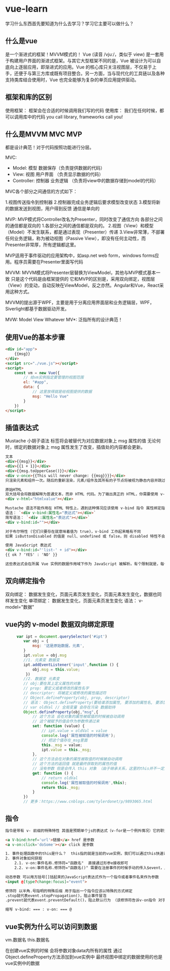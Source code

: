 # vue-learn
学习什么东西首先要知道为什么去学习？学习它主要可以做什么？

## 什么是vue 
是一个渐进式的框架！MVVM模式的！
Vue (读音 /vjuː/，类似于 view) 是一套用于构建用户界面的渐进式框架。与其它大型框架不同的是，Vue 被设计为可以自底向上逐层应用，即渐进式的应用。Vue 的核心库只关注视图层，不仅易于上手，还便于与第三方库或既有项目整合。另一方面，当与现代化的工具链以及各种支持类库结合使用时，Vue 也完全能够为复杂的单页应用提供驱动。

## 框架和库的区别
使用框架： 框架会在合适的时候调用我们写的代码
使用库： 我们在任何时候，都可以调用库中的代码
you call library, frameworks call you!

## 什么是MVVM MVC MVP
都是设计典范！对于代码按照功能进行分层。

MVC:
* Model: 模型 数据保存（负责提供数据的代码）
* View: 视图 用户界面 （负责显示数据的代码）
* Controller: 控制器 业务逻辑 （负责将view中的数据存储到model的代码）

MVC各个部分之间通信的方式如下：

1.视图传送指令到控制器
2.控制器完成业务逻辑后要求模型改变状态
3.模型将新的数据发送到视图，用户得到反馈 通信是单向的

MVP:
MVP模式将Controller改名为Presenter，同时改变了通信方向 各部分之间的通信都是双向的
1.各部分之间的通信都是双向的。
2.视图（View）和模型（Model）不发生联系，都是通过表现（Presenter）传递
3.View非常薄，不部署任何业务逻辑，称为被动视图（Passive View），即没有任何主动性，而Presenter非常厚，所有逻辑都这里。

MVP适用于事件驱动的应用架构中，如asp.net web form，windows forms应用。程序员需要在Presenter里面写代码

MVVM:
MVVM模式将Presenter层替换为ViewModel，其他与MVP模式基本一致 只是这个代码是由框架提供的 
它和MVP的区别是，采用双向绑定，视图层（View）的变动，自动反映在ViewModel，反之亦然。Angular和Vue，React采用这种方式。

MVVM的提出源于WPF，主要是用于分离应用界面层和业务逻辑层，WPF，Siverlight都基于数据驱动开发。

MVW: Model View Whatever
MV*: 泛指所有的设计典范！

## 使用Vue的基本步骤
```html
<div id="app">
    {{msg}}
</div>
<script src="./vue.js"></script>
<script>
    const vm = new Vue({
        // 给vm实例指定要管理的视图范围
        el: "#app",
        data: {
            // 这里放得就是给视图提供的数据
            msg: "Hello Vue"
        }
    })
</script>
```

## 插值表达式
Mustache 小胡子语法 标签将会被替代为对应数据对象上 msg 属性的值 无论何时，绑定的数据对象上 msg 属性发生了改变，插值处的内容都会更新。
```html
文本
<div>{{msg}}</div>
<div>{{1 + 1}}</div>
<div>{{msg.toUpperCase()}}</div>
<div v-once>{{This will never change: {{msg}}}}</div>
只渲染元素和组件一次。随后的重新渲染，元素/组件及其所有的子节点将被视为静态内容并跳过。这可以用于优化更新性能。

原始HTML
双大括号会将数据解释为普通文本，而非 HTML 代码。为了输出真正的 HTML，你需要使用 v-html 指令
<div v-html="htmlvalue"></div>

Mustache 语法不能作用在 HTML 特性上，遇到这种情况应该使用 v-bind 指令 属性绑定指令
语法： `<div v-bind:属性名="表达式"></div>`
简写语法： `<div :属性名="表达式"></div>`
<div v-bind:id=""></div>

对于布尔特性 (它们只要存在就意味着值为 true)，v-bind 工作起来略有不同
如果 isButtonDisabled 的值是 null、undefined 或 false，则 disabled 特性不会渲染在按钮属性上

使用 JavaScript 表达式
<div v-bind:id="'list-' + id"></div>
{{ ok ? 'YES' : 'NO' }}

这些表达式会在所属 Vue 实例的数据作用域下作为 JavaScript 被解析。有个限制就是，每个绑定都只能包含单个表达式 一般可使用三元表达式

```

## 双向绑定指令
双向绑定： 数据发生变化，页面元素页发生变化，页面元素发生变化，数据也同样发生变化
单项绑定： 数据发生变化，页面元素页发生变化 语法： v-model="数据"

## vue内的 v-model 数据双向绑定原理
```js
     var ipt = document.querySelector('#ipt')  
        var obj = {
            msg: '这是原始数据，元素',
        }
        ipt.value = obj.msg
        //1. 元素变 数据变
        ipt.addEventListener('input',function () { 
            obj.msg = this.value;
         })
        //2. 数据变 元素变
        // obj:要在其上定义属性的对象
        // prop: 要定义或者修改的属性名字
        // descriptor: 将被定义或修改的属性描述符
        // Object.defineProperty(obj, prop, descriptor)
        // 语法： Object.defineProperty(要给谁添加属性, 要添加的属性名, 要添加的属性的描述信息)
        // var oldVal // 全局变量 会存在污染 数据劫持
        Object.defineProperty(obj,"msg",{
            // 这个方法 会在对象的属性被赋值的时候被自动调用
            // 这个被赋予的值会作为参数传递过来
            set: function (value) { 
                // ipt.value = oldVal = value
                console.log('属性被赋值的时候调用');
                // 把这个值存在_msg里面
                this._msg = value;
                ipt.value = this._msg;
            },
            // 这个方法会在对象的属性被取值的时候被自动调用
            // 这个方法的返回值 就是最终获取到的属性的值
            // 没有参数 但是会传入 this 对象 （由于继承关系，这里的this并不一定是定义该属性的对象）
            get: function () { 
                // return oldVal
                console.log('属性被取值的时候调用',this);
                return this._msg;
            }
        })
        // 更多：https://www.cnblogs.com/tylerdonet/p/9893065.html
```

## 指令
```html
指令是带有 v- 前缀的特殊特性 其值是预期单个js的表达式（v-for是一个例外情况）它的职责：当js表达式的值发生改变 将这个产生的连带影响 响应式地作用于DOM [一些指令能够接收一个参数，在指令名称后面以冒号表示]

<a V-bind:href='url'>链接</a> href 是参数
<a v-on:click='doSome'></a> click 是参数

1. 事件处理函数中的this是什么？  this指的就是当前的vue实例，我们可以通过this快速访问到数据！  this.msg
2. 事件对象如何获取
    2.1. v-on:事件名称.修饰符="函数名"  直接通过形参e接收即可
    2.2. v-on:事件名称.修饰符="函数名()" 需要在注册事件的时候手动的传入$event，用形参e来接收

动态参数 可以用方括号[]括起来的JavaScript表达式作为一个指令或者事件名来作为参数
<input @[type?change:focus]="event">

修饰符 以半角.号指明的特殊后缀 用于指出一个指令应该以特殊的方式绑定
.stop就代表event.stopPropagation()，阻止事件冒泡
.prevent就代表event.preventDefault()，阻止默认行为 （该修饰符告诉v-on指令 对于触发的事件(在触发后)调用 event.preventDefault()）

缩写 v-bind: === : v-on: === @
```

## vue实例为什么可以访问到数据
vm.数据名 this.数据名

在创建vue实例的时候 会将参数对象data内所有的属性 通过Object.defineProperty方法添加到vue实例中 最终视图中绑定的数据使用的也是vue实例中的数据


